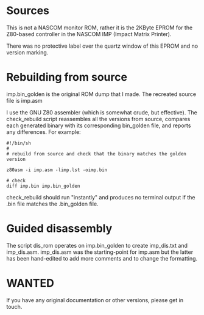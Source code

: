 # Sources

This is not a NASCOM monitor ROM, rather it is the 2KByte EPROM for the
Z80-based controller in the NASCOM IMP (Impact Matrix Printer). 

There was no protective label over the quartz window of this EPROM and no
version marking.

# Rebuilding from source

imp.bin_golden is the original ROM dump that I made. The recreated source
file is imp.asm

I use the GNU Z80 assembler (which is somewhat crude, but effective). The
check_rebuild script reassembles all the versions from source, compares each
generated binary with its corresponding bin_golden file, and reports any
differences. For example:

    #!/bin/sh
    #
    # rebuild from source and check that the binary matches the golden version

    z80asm -i imp.asm -limp.lst -oimp.bin

    # check
    diff imp.bin imp.bin_golden

check_rebuild should run "instantly" and produces no terminal output if the
.bin file matches the .bin_golden file.


# Guided disassembly

The script dis_rom operates on imp.bin_golden to create imp_dis.txt and
imp_dis.asm. imp_dis.asm was the starting-point for imp.asm but the
latter has been hand-edited to add more comments and to change the formatting.


# WANTED

If you have any original documentation or other versions, please get in
touch.
